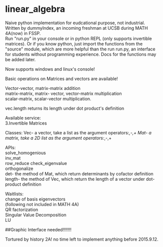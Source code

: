 # linear_algebra
Naive python implementation for eudcational purpose, not industrial.  
Written by dummyIndex, an incoming freshman at UCSB during MATH 4A(now) in FSSP.  
Run "run.py" in your console or in python REPL (only supports invertible matrices).
Or if you know python, just import the functions from the "source" module, which are more helpful than the run run.py, an interface for students without programming experience.
Docs for the functions may be added later.  

Now supports windows and linux's console!  

Basic operations on Matrices and vectors are available!  

Vector-vector, matrix-matrix addition  
matrix-matrix, matrix- vector, vector-matrix multiplication  
scalar-matrix, scalar-vector multiplication.  

vec.length returns its length under dot product's definition
  
Available service:    
3.Invertible Matrices  
  
Classes:
  Vec- a vector, take a list as the argument
    operators:*,-,+
  Mat- a matrix, take a 2D list as the argument
    operators:*,-,+


APIs:  
solve_homogenious  
inv_mat  
row_reduce 
check_eigenvalue  
orthogonalize  
det- the method of Mat, which return determinants by cofactor definition
length- the method of Vec, which return the length of a vector under dot-product definition

Waitlists:  
change of basis 
eigenvectors  
(following not included in MATH 4A)  
QR factorization  
Singular Value Decomposition  
LU  


##Graphic Interface needed!!!!!!!

Tortured by history 2A! no time left to implement anything before 2015.9.12.

